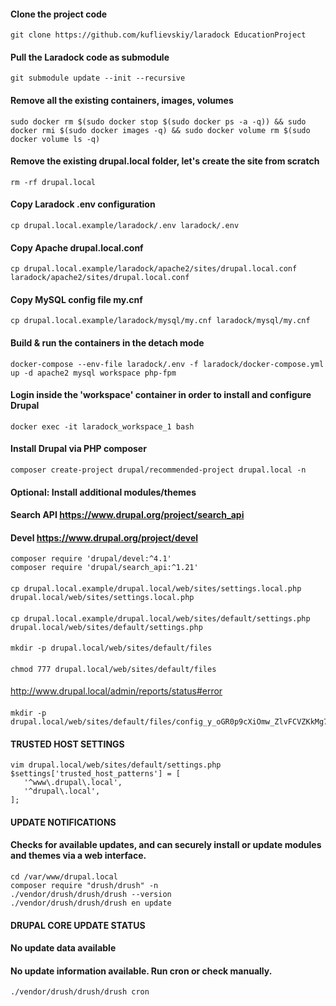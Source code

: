 #### Clone the project code
```
git clone https://github.com/kuflievskiy/laradock EducationProject
```
#### Pull the Laradock code as submodule
```
git submodule update --init --recursive
```
#### Remove all the existing containers, images, volumes
```
sudo docker rm $(sudo docker stop $(sudo docker ps -a -q)) && sudo docker rmi $(sudo docker images -q) && sudo docker volume rm $(sudo docker volume ls -q)
```
#### Remove the existing drupal.local folder, let's create the site from scratch
```
rm -rf drupal.local
```
#### Copy Laradock .env configuration
```
cp drupal.local.example/laradock/.env laradock/.env
```
#### Copy Apache drupal.local.conf
```
cp drupal.local.example/laradock/apache2/sites/drupal.local.conf laradock/apache2/sites/drupal.local.conf
```
#### Copy MySQL config file my.cnf
```
cp drupal.local.example/laradock/mysql/my.cnf laradock/mysql/my.cnf
```
#### Build & run the containers in the detach mode
```
docker-compose --env-file laradock/.env -f laradock/docker-compose.yml up -d apache2 mysql workspace php-fpm
```
#### Login inside the 'workspace' container in order to install and configure Drupal
```
docker exec -it laradock_workspace_1 bash
```
#### Install Drupal via PHP composer
```
composer create-project drupal/recommended-project drupal.local -n
```
#### Optional: Install additional modules/themes
#### Search API https://www.drupal.org/project/search_api
#### Devel https://www.drupal.org/project/devel
```
composer require 'drupal/devel:^4.1'
composer require 'drupal/search_api:^1.21'
```
####
```
cp drupal.local.example/drupal.local/web/sites/settings.local.php drupal.local/web/sites/settings.local.php
```
####
```
cp drupal.local.example/drupal.local/web/sites/default/settings.php drupal.local/web/sites/default/settings.php
```
####
```
mkdir -p drupal.local/web/sites/default/files
```
####
```
chmod 777 drupal.local/web/sites/default/files
```
####
http://www.drupal.local/admin/reports/status#error
####
```
mkdir -p drupal.local/web/sites/default/files/config_y_oGR0p9cXiOmw_ZlvFCVZKkMg7LCyGUI8pcCLT8I7lTbWlCbUnq046htnrF9Rye7pEQvNBd7A/sync
```
#### TRUSTED HOST SETTINGS
```
vim drupal.local/web/sites/default/settings.php
$settings['trusted_host_patterns'] = [
   '^www\.drupal\.local',
   '^drupal\.local',
];
```
#### UPDATE NOTIFICATIONS
#### Checks for available updates, and can securely install or update modules and themes via a web interface.
```
cd /var/www/drupal.local
composer require "drush/drush" -n
./vendor/drush/drush/drush --version
./vendor/drush/drush/drush en update
```
#### DRUPAL CORE UPDATE STATUS
#### No update data available
#### No update information available. Run cron or check manually.
```
./vendor/drush/drush/drush cron
```